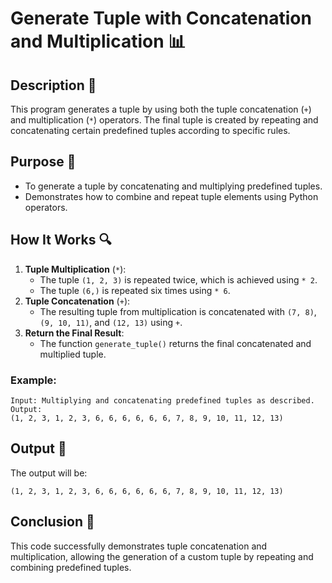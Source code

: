 # Generate Tuple with Concatenation and Multiplication 📊

## Description 📝

This program generates a tuple by using both the tuple concatenation (`+`) and multiplication (`*`) operators.
The final tuple is created by repeating and concatenating certain predefined tuples according to specific rules.

## Purpose 🎯

-   To generate a tuple by concatenating and multiplying predefined tuples.
-   Demonstrates how to combine and repeat tuple elements using Python operators.

## How It Works 🔍

1. **Tuple Multiplication** (`*`):
    - The tuple `(1, 2, 3)` is repeated twice, which is achieved using `* 2`.
    - The tuple `(6,)` is repeated six times using `* 6`.
2. **Tuple Concatenation** (`+`):
    - The resulting tuple from multiplication is concatenated with `(7, 8)`, `(9, 10, 11)`, and `(12, 13)` using `+`.
3. **Return the Final Result**:
    - The function `generate_tuple()` returns the final concatenated and multiplied tuple.

### Example:

```
Input: Multiplying and concatenating predefined tuples as described.
Output:
(1, 2, 3, 1, 2, 3, 6, 6, 6, 6, 6, 6, 7, 8, 9, 10, 11, 12, 13)
```

## Output 📜

The output will be:

```
(1, 2, 3, 1, 2, 3, 6, 6, 6, 6, 6, 6, 7, 8, 9, 10, 11, 12, 13)
```

## Conclusion 🚀

This code successfully demonstrates tuple concatenation and multiplication, allowing the generation of a custom tuple by repeating and combining predefined tuples.
